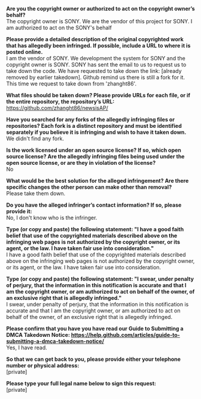 **Are you the copyright owner or authorized to act on the copyright owner’s behalf?**    
The copyright owner is SONY. We are the vendor of this project for SONY. I am authorized to act on the SONY's behalf

**Please provide a detailed description of the original copyrighted work that has allegedly been infringed. If possible, include a URL to where it is posted online.**  
I am the vendor of SONY. We development the system for SONY and the copyright owner is SONY. SONY has sent the email to us to request us to take down the code. We have requested to take down the link: [already removed by earlier takedown]. Github remind us there is still a fork for it. This time we request to take down from 'zhanght86'.

**What files should be taken down? Please provide URLs for each file, or if the entire repository, the repository’s URL:**  
https://github.com/zhanght86/newsisAP/

**Have you searched for any forks of the allegedly infringing files or repositories? Each fork is a distinct repository and must be identified separately if you believe it is infringing and wish to have it taken down.**  
We didn't find any fork.

**Is the work licensed under an open source license? If so, which open source license? Are the allegedly infringing files being used under the open source license, or are they in violation of the license?**  
No

**What would be the best solution for the alleged infringement? Are there specific changes the other person can make other than removal?**  
Please take them down.

**Do you have the alleged infringer’s contact information? If so, please provide it:**  
No, I don't know who is the infringer.

**Type (or copy and paste) the following statement: "I have a good faith belief that use of the copyrighted materials described above on the infringing web pages is not authorized by the copyright owner, or its agent, or the law. I have taken fair use into consideration."**  
I have a good faith belief that use of the copyrighted materials described above on the infringing web pages is not authorized by the copyright owner, or its agent, or the law. I have taken fair use into consideration.

**Type (or copy and paste) the following statement: "I swear, under penalty of perjury, that the information in this notification is accurate and that I am the copyright owner, or am authorized to act on behalf of the owner, of an exclusive right that is allegedly infringed."**  
I swear, under penalty of perjury, that the information in this notification is accurate and that I am the copyright owner, or am authorized to act on behalf of the owner, of an exclusive right that is allegedly infringed.

**Please confirm that you have you have read our Guide to Submitting a DMCA Takedown Notice: https://help.github.com/articles/guide-to-submitting-a-dmca-takedown-notice/**  
Yes, I have read.

**So that we can get back to you, please provide either your telephone number or physical address:**  
[private]  

**Please type your full legal name below to sign this request:**  
[private]
